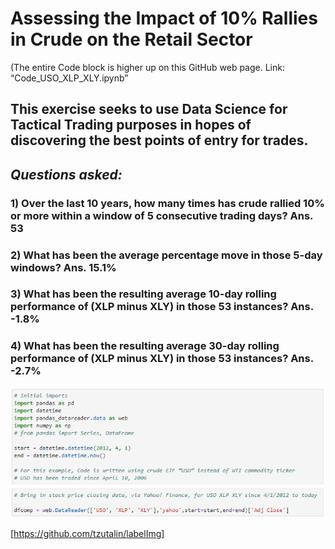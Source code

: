 # Assessing the Impact of 10% Rallies in Crude on the Retail Sector
(The entire Code block is higher up on this GitHub web page. Link: “Code_USO_XLP_XLY.ipynb”
## This exercise seeks to use Data Science for Tactical Trading purposes in hopes of discovering the best points of entry for trades.
## _Questions asked:_ 

### 1) Over the last 10 years, how many times has crude rallied 10% or more within a window of 5 consecutive trading days?  Ans. 53
### 2) What has been the average percentage move in those 5-day windows? Ans. 15.1%
### 3) What has been the resulting average 10-day rolling performance of (XLP minus XLY) in those 53 instances?  Ans.  -1.8%
### 4) What has been the resulting average 30-day rolling performance of (XLP minus XLY) in those 53 instances?  Ans.  -2.7%


![firstimage](images/crude_retail_1.png)



[https://github.com/tzutalin/labelImg]




